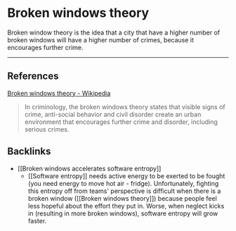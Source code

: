 # Broken windows theory
Broken window theory is the idea that a city that have a higher number of broken windows will have a higher number of crimes, because it encourages further crime.

---
## References
[Broken windows theory - Wikipedia](https://en.wikipedia.org/wiki/Broken_windows_theory)
> In criminology, the broken windows theory states that visible signs of crime, anti-social behavior and civil disorder create an urban environment that encourages further crime and disorder, including serious crimes.

## Backlinks
* [[Broken windows accelerates software entropy]]
	* [[Software entropy]] needs active energy to be exerted to be fought (you need energy to move hot air - fridge). Unfortunately, fighting this entropy off from teams' perspective is difficult when there is a broken window ([[Broken windows theory]]) because people feel less hopeful about the effort they put in. Worse, when neglect kicks in (resulting in more broken windows), software entropy will grow faster.

<!-- #evergreen -->

<!-- {BearID:EC642391-5A88-4F17-B1F2-7545B5FD9F50-91861-0000122D28771737} -->
